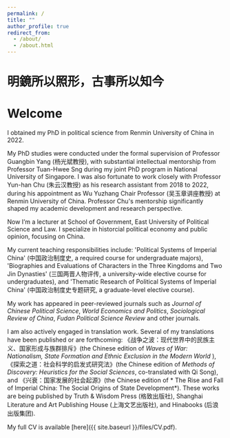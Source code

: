 ```yaml
---
permalink: /
title: ""
author_profile: true
redirect_from: 
  - /about/
  - /about.html
---
```


# 明鏡所以照形，古事所以知今
# Welcome

I obtained my PhD in political science from Renmin University of China in 2022.

My PhD studies were conducted under the formal supervision of Professor Guangbin Yang (杨光斌教授), with substantial intellectual mentorship from Professor Tuan-Hwee Sng during my joint PhD program in National University of Singapore. I was also fortunate to work closely with Professor Yun-han Chu (朱云汉教授) as his research assistant from 2018 to 2022, during his appointment as Wu Yuzhang Chair Professor (吴玉章讲座教授) at Renmin University of China. Professor Chu's mentorship significantly shaped my academic development and research perspective.

Now I’m a lecturer at School of Government, East University of Political Science and Law. I specialize in historcial political economy and public opinion, focusing on China. 

My current teaching responsibilities include: 'Political Systems of Imperial China' (中国政治制度史, a required course for undergraduate majors), 'Biographies and Evaluations of Characters in the Three Kingdoms and Two Jin Dynasties' (三国两晋人物评传, a university-wide elective course for undergraduates), and 'Thematic Research of Political Systems of Imperial China' (中国政治制度史专题研究, a graduate-level elective course).

My work has appeared in peer-reviewed journals such as *Journal of Chinese Political Science*, *World Economics and Politics*, *Sociological Review of China*, *Fudan Political Science Review* and other journals.

I am also actively engaged in translation work. Several of my translations have been published or are forthcoming: 《战争之波：现代世界中的民族主义、国家形成与族群排斥》(the Chinese edition of *Waves of War: Nationalism, State Formation and Ethnic Exclusion in the Modern World* ), 《探索之道：社会科学的启发式研究法》(the Chinese edition of *Methods of Discovery: Heuristics for the Social Sciences*, co-translated with Qi Song), and 《兴衰：国家发展的社会起源》(the Chinese edition of * The Rise and Fall of Imperial China: The Social Origins of State Development*). These works are being published by Truth & Wisdom Press (格致出版社), Shanghai Literature and Art Publishing House (上海文艺出版社), and Hinabooks (后浪出版集团).

My full CV is available [here]({{ site.baseurl }}/files/CV.pdf).
